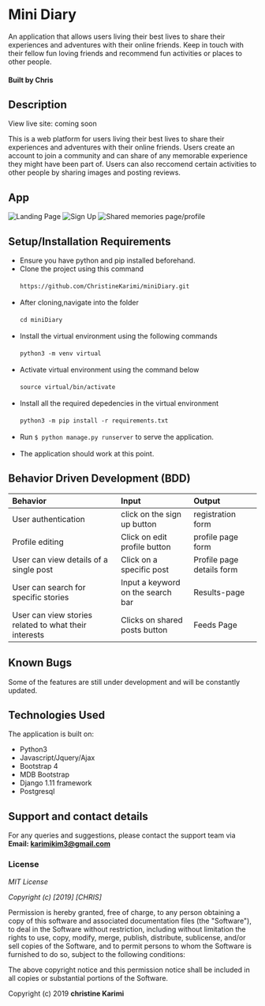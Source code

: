 # Mini Diary

An application that allows users living their best lives to share their experiences and adventures with their online friends. Keep in touch with their fellow fun loving friends and recommend fun activities or places to other people. 

#### Built by Chris

## Description
View live site: coming soon

This is a web platform for users living their best lives to share their experiences and adventures with their online friends. Users create an account to join a community and can share of any memorable experience they might have been part of. Users can also reccomend certain activities to other people by sharing images and posting reviews. 

## App
![Landing Page](images/one.png) 
![Sign Up](images/two.png)
![Shared memories page/profile](images/three.png)

## Setup/Installation Requirements
* Ensure you have python and pip installed beforehand.
* Clone the project using this command <br/><br/>
  `https://github.com/ChristineKarimi/miniDiary.git`<br/><br/>
*  After cloning,navigate into the folder <br/><br/>
   `cd miniDiary`<br/><br/>
 * Install the virtual environment using the following commands<br/><br/>
   `python3 -m venv virtual`<br/><br/>
* Activate virtual environment using the command below<br/><br/>
    `source virtual/bin/activate`<br/><br/>
*  Install all the required depedencies in the virtual environment<br/><br/>
    `python3 -m pip install -r requirements.txt`<br/><br/>
* Run `$ python manage.py runserver` to serve the application.<br/><br/>
* The application should work at this point.

## Behavior Driven Development (BDD)
| Behavior | Input    | Output   |
| :------------- | :------------- | :------------- |
| User authentication | click on the sign up button  | registration form |
| Profile editing | Click on edit profile button  | profile page form|
| User can view details of a single post | Click on a specific post  | Profile page details form |
| User can search for specific stories | Input a keyword on the search bar | Results-page |
| User can view stories related to what their interests| Clicks on shared posts button| Feeds Page |

## Known Bugs
Some of the features are still under development and will be constantly updated. 

## Technologies Used
The application is built on:
* Python3
* Javascript/Jquery/Ajax
* Bootstrap 4
* MDB Bootstrap
* Django 1.11 framework
* Postgresql 

## Support and contact details
For any queries and suggestions, please contact the support team via **Email: karimikim3@gmail.com**

### License
*MIT License*

*Copyright (c) [2019] [CHRIS]*

Permission is hereby granted, free of charge, to any person obtaining a copy
of this software and associated documentation files (the "Software"), to deal
in the Software without restriction, including without limitation the rights
to use, copy, modify, merge, publish, distribute, sublicense, and/or sell
copies of the Software, and to permit persons to whom the Software is
furnished to do so, subject to the following conditions:

The above copyright notice and this permission notice shall be included in all
copies or substantial portions of the Software.


Copyright (c) 2019 **christine Karimi**
